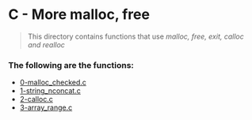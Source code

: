 # C - More malloc, free
> This directory contains functions that use *malloc, free, exit, calloc and realloc* 
### The following are the functions:
 - [0-malloc_checked.c]()
 - [1-string_nconcat.c]()
 - [2-calloc.c]()
 - [3-array_range.c]()